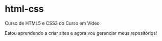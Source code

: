 # html-css
 Curso de HTML5 e CSS3 do Curso em Vídeo

 Estou aprendendo a criar sites e agora vou gerenciar meus repositórios!
